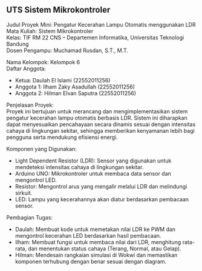 ## UTS Sistem Mikrokontroler

Judul Proyek Mini: Pengatur Kecerahan Lampu Otomatis menggunakan LDR<br/>
Mata Kuliah: Sistem Mikrokontroler<br/>
Kelas: TIF RM 22 CNS – Departemen Informatika, Universitas Teknologi Bandung<br/>
Dosen Pengampu: Muchamad Rusdan, S.T., M.T.<br/>

Nama Kelompok: Kelompok 6<br/>
Daftar Anggota:<br/>
* Ketua: Daulah El Islami (22552011256)<br/>
* Anggota 1: Ilham Zaky Asadullah (22552011256)<br/>
* Anggota 2: Hilman Elvan Saputra (22552011256)<br/>

Penjelasan Proyek:<br/>
Proyek ini bertujuan untuk merancang dan mengimplementasikan sistem pengatur kecerahan lampu otomatis berbasis LDR. Sistem ini diharapkan dapat menyesuaikan pencahayaan secara dinamis sesuai dengan intensitas cahaya di lingkungan sekitar, sehingga memberikan kenyamanan lebih bagi pengguna serta mendukung efisiensi energi.

Komponen yang Digunakan:<br/>
* Light Dependent Resistor (LDR): Sensor yang digunakan untuk mendeteksi intensitas cahaya di lingkungan sekitar.<br/>
* Arduino UNO: Mikrokontroler untuk membaca data sensor dan mengontrol LED.<br/>
* Resistor: Mengontrol arus yang mengalir melalui LDR dan melindungi sirkuit.<br/>
* LED: Lampu yang kecerahannya akan diatur berdasarkan pembacaan sensor.<br/>

Pembagian Tugas:<br/>
* Daulah: Membuat kode untuk memetakan nilai LDR ke PWM dan mengontrol kecerahan LED berdasarkan hasil pembacaan.<br/>
* Ilham: Membuat fungsi untuk membaca nilai dari LDR, menghitung rata-rata, dan menentukan status cahaya (Terang, Normal, atau Gelap).<br/>
* Hilman: Mendesain rangkaian simulasi di Wokwi dan memastikan komponen terhubung dengan benar sesuai dengan diagram.<br/>
